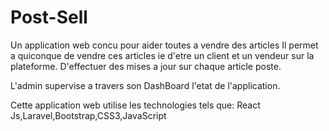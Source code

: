 # Post-Sell
Un application web concu pour aider toutes a vendre des articles
Il permet a quiconque de vendre ces articles ie d'etre un client et un vendeur sur la plateforme.
D'effectuer des mises a jour sur chaque article poste.

L'admin supervise a travers son DashBoard l'etat de l'application.

Cette application web utilise les technologies tels que: React Js,Laravel,Bootstrap,CSS3,JavaScript
